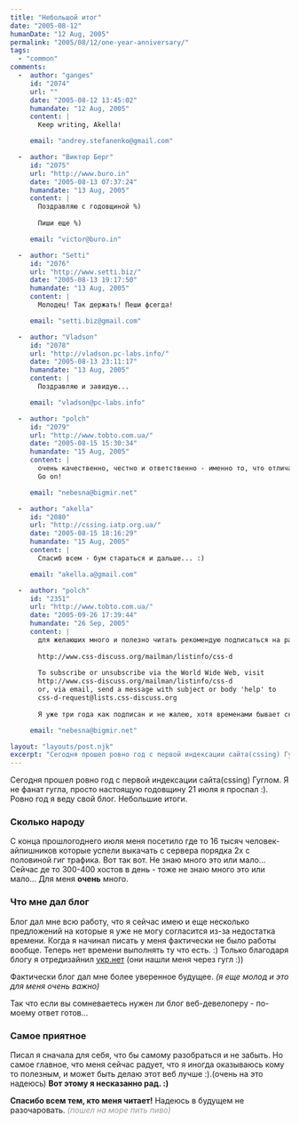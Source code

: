 ```yaml
---
title: "Небольшой итог"
date: "2005-08-12"
humanDate: "12 Aug, 2005"
permalink: "2005/08/12/one-year-anniversary/"
tags: 
  - "common"
comments: 
  -  author: "ganges"
     id: "2074"
     url: ""
     date: "2005-08-12 13:45:02"
     humandate: "12 Aug, 2005"
     content: | 
       Keep writing, Akella!

     email: "andrey.stefanenko@gmail.com"

  -  author: "Виктор Берг"
     id: "2075"
     url: "http://www.buro.in"
     date: "2005-08-13 07:37:24"
     humandate: "13 Aug, 2005"
     content: | 
       Поздравляю с годовщиной %)
       
       Пиши еще %)

     email: "victor@buro.in"

  -  author: "Setti"
     id: "2076"
     url: "http://www.setti.biz/"
     date: "2005-08-13 19:17:50"
     humandate: "13 Aug, 2005"
     content: | 
       Молодец! Так держать! Пеши фсегда!

     email: "setti.biz@gmail.com"

  -  author: "Vladson"
     id: "2078"
     url: "http://vladson.pc-labs.info/"
     date: "2005-08-13 23:11:17"
     humandate: "13 Aug, 2005"
     content: | 
       Поздравляю и завидую...

     email: "vladson@pc-labs.info"

  -  author: "polch"
     id: "2079"
     url: "http://www.tobto.com.ua/"
     date: "2005-08-15 15:30:34"
     humandate: "15 Aug, 2005"
     content: | 
       очень качественно, честно и ответственно - именно то, что отличает наличие блога от его отсутствия у дизайнера. 
       Go on!

     email: "nebesna@bigmir.net"

  -  author: "akella"
     id: "2080"
     url: "http://cssing.iatp.org.ua/"
     date: "2005-08-15 18:16:29"
     humandate: "15 Aug, 2005"
     content: | 
       Спасиб всем - бум стараться и дальше... :)

     email: "akella.a@gmail.com"

  -  author: "polch"
     id: "2351"
     url: "http://www.tobto.com.ua/"
     date: "2005-09-26 17:39:44"
     humandate: "26 Sep, 2005"
     content: | 
       для желаюших много и полезно читать рекомендую подписаться на рассылку (Eng.): 
       
       http://www.css-discuss.org/mailman/listinfo/css-d
       
       To subscribe or unsubscribe via the World Wide Web, visit
       http://www.css-discuss.org/mailman/listinfo/css-d
       or, via email, send a message with subject or body 'help' to
       css-d-request@lists.css-discuss.org
       
       Я уже три года как подписан и не жалею, хотя временами бывает скушно: взрослые люди, а читать мануалы - лень.

     email: "nebesna@bigmir.net"

layout: "layouts/post.njk"
excerpt: "Сегодня прошел ровно год с первой индексации сайта(cssing) Гуглом. Я не фанат гугла, просто настоящую годовщину 21 июля я проспал :). Ровно год я веду свой блог. Небольшие итоги."
---
```


Сегодня прошел ровно год с первой индексации сайта(cssing) Гуглом. Я не фанат гугла, просто настоящую годовщину 21 июля я проспал :). Ровно год я веду свой блог. Небольшие итоги.<!--more-->
<h3>Сколько народу</h3>
С конца прошлогоднего июля меня посетило где то 16 тысяч человек-айпишников которые успели выкачать с сервера порядка 2х с половиной гиг трафика. Вот так вот. Не знаю много это или мало... Сейчас де то 300-400 хостов в день - тоже не знаю много это или мало... Для меня <strong>очень</strong> много.
<h3>Что мне дал блог</h3>
Блог дал мне всю работу, что я сейчас имею и еще несколько предложений на которые я уже не могу согласится из-за недостатка времени. Когда я начинал писать у меня фактически не было работы вообще. Теперь нет времени выполнять ту что есть. :)
Только благодаря блогу я отредизайнил <a href="http://ukr.net/">укр.нет</a> (они нашли меня через гугл :))

Фактически блог дал мне более уверенное будущее. <em>(я еще молод и это для меня очень важно)</em>

Так что если вы сомневаетесь нужен ли блог веб-девелоперу - по-моему ответ готов...
<h3>Самое приятное</h3>
Писал я сначала для себя, что бы самому разобраться и не забыть.
Но самое главное, что меня сейчас радует, что я иногда оказываюсь кому то полезным, и может быть делаю этот веб лучше :).(очень на это надеюсь)
<strong>Вот этому я несказанно рад. :) </strong>

<strong>Спасибо всем тем, кто меня читает!</strong>
Надеюсь в будущем не разочаровать.
<em style="color:#999;">(пошел на море пить пиво)</em>
